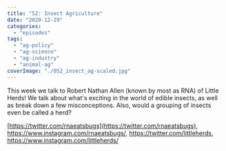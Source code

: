 ```yaml
---
title: "52: Insect Agriculture"
date: "2020-12-29"
categories: 
  - "episodes"
tags: 
  - "ag-policy"
  - "ag-science"
  - "ag-industry"
  - "animal-ag"
coverImage: "./052_insect_ag-scaled.jpg"
---
```


This week we talk to Robert Nathan Allen (known by most as RNA) of Little Herds! We talk about what's exciting in the world of edible insects, as well as break down a few misconceptions. Also, would a grouping of insects even be called a herd?

[https://twitter.com/rnaeatsbugs](https://twitter.com/rnaeatsbugs), https://www.instagram.com/rnaeatsbugs/, https://twitter.com/littleherds, https://www.instagram.com/littleherds/
